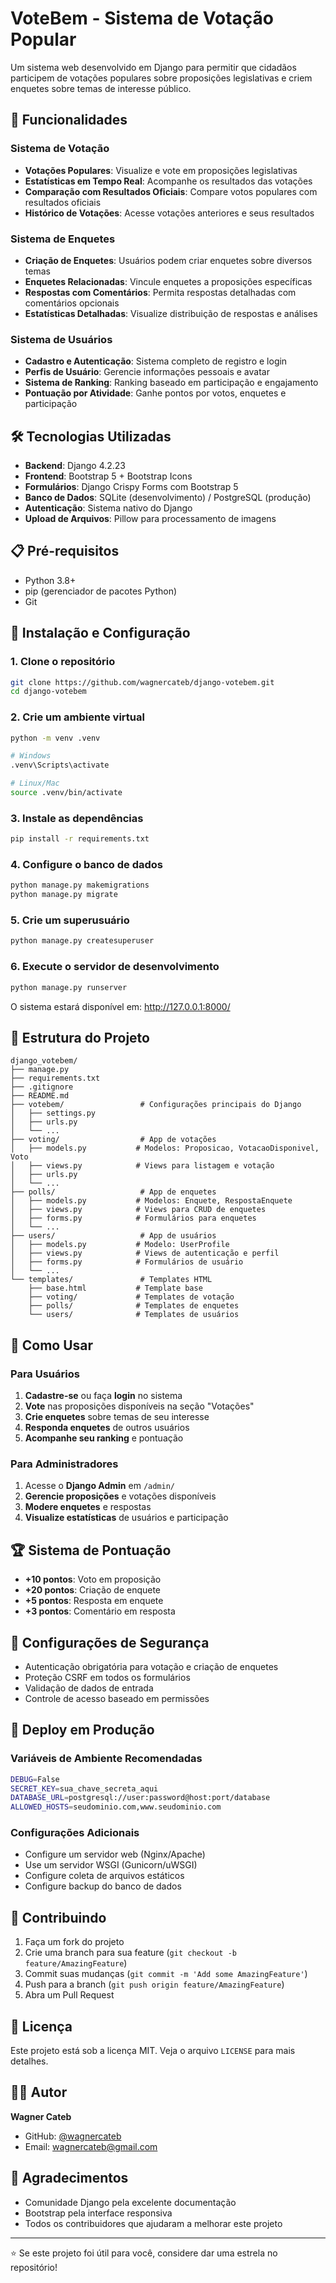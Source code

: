 # VoteBem - Sistema de Votação Popular

Um sistema web desenvolvido em Django para permitir que cidadãos participem de votações populares sobre proposições legislativas e criem enquetes sobre temas de interesse público.

## 🚀 Funcionalidades

### Sistema de Votação
- **Votações Populares**: Visualize e vote em proposições legislativas
- **Estatísticas em Tempo Real**: Acompanhe os resultados das votações
- **Comparação com Resultados Oficiais**: Compare votos populares com resultados oficiais
- **Histórico de Votações**: Acesse votações anteriores e seus resultados

### Sistema de Enquetes
- **Criação de Enquetes**: Usuários podem criar enquetes sobre diversos temas
- **Enquetes Relacionadas**: Vincule enquetes a proposições específicas
- **Respostas com Comentários**: Permita respostas detalhadas com comentários opcionais
- **Estatísticas Detalhadas**: Visualize distribuição de respostas e análises

### Sistema de Usuários
- **Cadastro e Autenticação**: Sistema completo de registro e login
- **Perfis de Usuário**: Gerencie informações pessoais e avatar
- **Sistema de Ranking**: Ranking baseado em participação e engajamento
- **Pontuação por Atividade**: Ganhe pontos por votos, enquetes e participação

## 🛠️ Tecnologias Utilizadas

- **Backend**: Django 4.2.23
- **Frontend**: Bootstrap 5 + Bootstrap Icons
- **Formulários**: Django Crispy Forms com Bootstrap 5
- **Banco de Dados**: SQLite (desenvolvimento) / PostgreSQL (produção)
- **Autenticação**: Sistema nativo do Django
- **Upload de Arquivos**: Pillow para processamento de imagens

## 📋 Pré-requisitos

- Python 3.8+
- pip (gerenciador de pacotes Python)
- Git

## 🔧 Instalação e Configuração

### 1. Clone o repositório
```bash
git clone https://github.com/wagnercateb/django-votebem.git
cd django-votebem
```

### 2. Crie um ambiente virtual
```bash
python -m venv .venv

# Windows
.venv\Scripts\activate

# Linux/Mac
source .venv/bin/activate
```

### 3. Instale as dependências
```bash
pip install -r requirements.txt
```

### 4. Configure o banco de dados
```bash
python manage.py makemigrations
python manage.py migrate
```

### 5. Crie um superusuário
```bash
python manage.py createsuperuser
```

### 6. Execute o servidor de desenvolvimento
```bash
python manage.py runserver
```

O sistema estará disponível em: http://127.0.0.1:8000/

## 📁 Estrutura do Projeto

```
django_votebem/
├── manage.py
├── requirements.txt
├── .gitignore
├── README.md
├── votebem/                 # Configurações principais do Django
│   ├── settings.py
│   ├── urls.py
│   └── ...
├── voting/                  # App de votações
│   ├── models.py           # Modelos: Proposicao, VotacaoDisponivel, Voto
│   ├── views.py            # Views para listagem e votação
│   ├── urls.py
│   └── ...
├── polls/                   # App de enquetes
│   ├── models.py           # Modelos: Enquete, RespostaEnquete
│   ├── views.py            # Views para CRUD de enquetes
│   ├── forms.py            # Formulários para enquetes
│   └── ...
├── users/                   # App de usuários
│   ├── models.py           # Modelo: UserProfile
│   ├── views.py            # Views de autenticação e perfil
│   ├── forms.py            # Formulários de usuário
│   └── ...
└── templates/               # Templates HTML
    ├── base.html           # Template base
    ├── voting/             # Templates de votação
    ├── polls/              # Templates de enquetes
    └── users/              # Templates de usuários
```

## 🎯 Como Usar

### Para Usuários
1. **Cadastre-se** ou faça **login** no sistema
2. **Vote** nas proposições disponíveis na seção "Votações"
3. **Crie enquetes** sobre temas de seu interesse
4. **Responda enquetes** de outros usuários
5. **Acompanhe seu ranking** e pontuação

### Para Administradores
1. Acesse o **Django Admin** em `/admin/`
2. **Gerencie proposições** e votações disponíveis
3. **Modere enquetes** e respostas
4. **Visualize estatísticas** de usuários e participação

## 🏆 Sistema de Pontuação

- **+10 pontos**: Voto em proposição
- **+20 pontos**: Criação de enquete
- **+5 pontos**: Resposta em enquete
- **+3 pontos**: Comentário em resposta

## 🔐 Configurações de Segurança

- Autenticação obrigatória para votação e criação de enquetes
- Proteção CSRF em todos os formulários
- Validação de dados de entrada
- Controle de acesso baseado em permissões

## 🚀 Deploy em Produção

### Variáveis de Ambiente Recomendadas
```bash
DEBUG=False
SECRET_KEY=sua_chave_secreta_aqui
DATABASE_URL=postgresql://user:password@host:port/database
ALLOWED_HOSTS=seudominio.com,www.seudominio.com
```

### Configurações Adicionais
- Configure um servidor web (Nginx/Apache)
- Use um servidor WSGI (Gunicorn/uWSGI)
- Configure coleta de arquivos estáticos
- Configure backup do banco de dados

## 🤝 Contribuindo

1. Faça um fork do projeto
2. Crie uma branch para sua feature (`git checkout -b feature/AmazingFeature`)
3. Commit suas mudanças (`git commit -m 'Add some AmazingFeature'`)
4. Push para a branch (`git push origin feature/AmazingFeature`)
5. Abra um Pull Request

## 📝 Licença

Este projeto está sob a licença MIT. Veja o arquivo `LICENSE` para mais detalhes.

## 👨‍💻 Autor

**Wagner Cateb**
- GitHub: [@wagnercateb](https://github.com/wagnercateb)
- Email: wagnercateb@gmail.com

## 🙏 Agradecimentos

- Comunidade Django pela excelente documentação
- Bootstrap pela interface responsiva
- Todos os contribuidores que ajudaram a melhorar este projeto

---

⭐ Se este projeto foi útil para você, considere dar uma estrela no repositório!